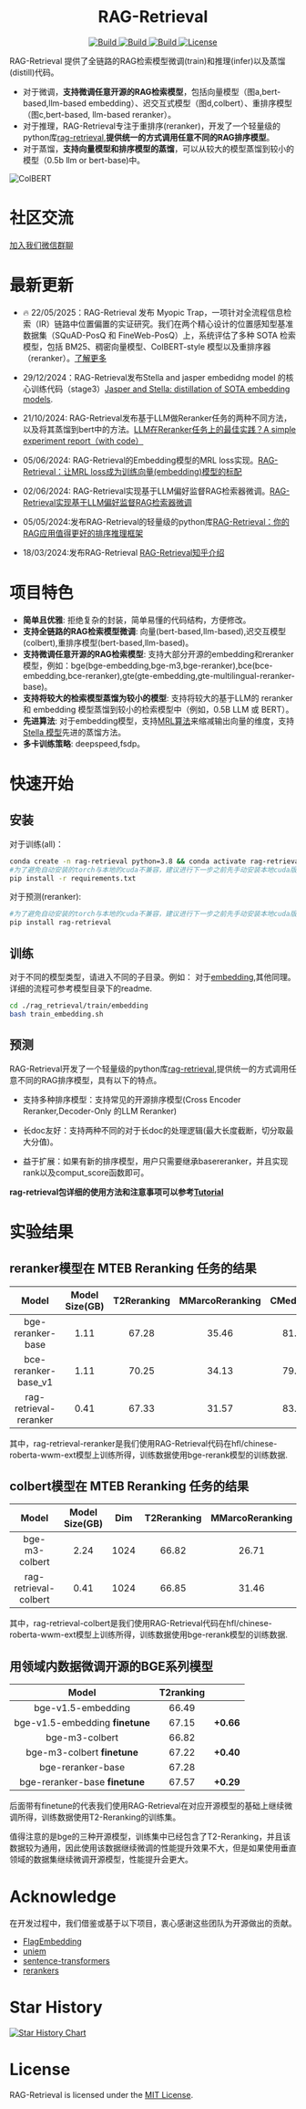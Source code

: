 <h1 align="center">RAG-Retrieval</h1>
<p align="center">
    <a href="https://pypi.org/project/rag-retrieval/#description">
            <img alt="Build" src="https://img.shields.io/pypi/v/rag-retrieval?color=brightgreen">
    </a>
    <a href="https://www.pepy.tech/projects/rag-retrieval">
            <img alt="Build" src="https://static.pepy.tech/personalized-badge/rag-retrieval?period=total&units=international_system&left_color=grey&right_color=brightgreen&left_text=downloads">
    </a>
    <a href="https://github.com/NLPJCL/RAG-Retrieval">
            <img alt="Build" src="https://img.shields.io/badge/Contribution-Welcome-blue">
    </a>
    <a href="https://github.com/NLPJCL/RAG-Retrieval/blob/master/LICENSE">
        <img alt="License" src="https://img.shields.io/badge/LICENSE-MIT-green">
    </a>
</p>

RAG-Retrieval 提供了全链路的RAG检索模型微调(train)和推理(infer)以及蒸馏(distill)代码。
- 对于微调，**支持微调任意开源的RAG检索模型**，包括向量模型（图a,bert-based,llm-based embedding）、迟交互式模型（图d,colbert）、重排序模型（图c,bert-based, llm-based reranker）。
- 对于推理，RAG-Retrieval专注于重排序(reranker)，开发了一个轻量级的python库[rag-retrieval](https://pypi.org/project/rag-retrieval/),**提供统一的方式调用任意不同的RAG排序模型**。
- 对于蒸馏，**支持向量模型和排序模型的蒸馏**，可以从较大的模型蒸馏到较小的模型（0.5b llm or bert-base)中。

![ColBERT](pictures/models.png)


# 社区交流

[加入我们微信群聊](https://www.notion.so/RAG-Retrieval-Roadmap-c817257e3e8a484b8850cac40a3fcf88)

# 最新更新

- 🔥 22/05/2025：RAG-Retrieval 发布 Myopic Trap，一项针对全流程信息检索（IR）链路中位置偏置的实证研究。我们在两个精心设计的位置感知型基准数据集（SQuAD-PosQ 和 FineWeb-PosQ）上，系统评估了多种 SOTA 检索模型，包括 BM25、稠密向量模型、ColBERT-style 模型以及重排序器（reranker）。[了解更多](./examples/MyopicTrap/)

- 29/12/2024：RAG-Retrieval发布Stella and jasper embedidng model 的核心训练代码（stage3）[Jasper and Stella: distillation of SOTA embedding models](https://arxiv.org/abs/2412.19048).

- 21/10/2024: RAG-Retrieval发布基于LLM做Reranker任务的两种不同方法，以及将其蒸馏到bert中的方法。[LLM在Reranker任务上的最佳实践？A simple experiment report（with code）](https://zhuanlan.zhihu.com/p/987727357)


- 05/06/2024: RAG-Retrieval的Embedding模型的MRL loss实现。[RAG-Retrieval：让MRL loss成为训练向量(embedding)模型的标配](https://zhuanlan.zhihu.com/p/701884479)

- 02/06/2024: RAG-Retrieval实现基于LLM偏好监督RAG检索器微调。[RAG-Retrieval实现基于LLM偏好监督RAG检索器微调](https://zhuanlan.zhihu.com/p/701215443)

- 05/05/2024:发布RAG-Retrieval的轻量级的python库[RAG-Retrieval：你的RAG应用值得更好的排序推理框架](https://zhuanlan.zhihu.com/p/692404995)

- 18/03/2024:发布RAG-Retrieval [RAG-Retrieval知乎介绍](https://zhuanlan.zhihu.com/p/683483778)


# 项目特色

- **简单且优雅**: 拒绝复杂的封装，简单易懂的代码结构，方便修改。
- **支持全链路的RAG检索模型微调**: 向量(bert-based,llm-based),迟交互模型(colbert),重排序模型(bert-based,llm-based)。
- **支持微调任意开源的RAG检索模型**: 支持大部分开源的embedding和reranker模型，例如：bge(bge-embedding,bge-m3,bge-reranker),bce(bce-embedding,bce-reranker),gte(gte-embedding,gte-multilingual-reranker-base)。
- **支持将较大的检索模型蒸馏为较小的模型**: 支持将较大的基于LLM的 reranker 和 embedding 模型蒸馏到较小的检索模型中（例如，0.5B LLM 或 BERT）。
- **先进算法**: 对于embedding模型，支持[MRL算法](https://arxiv.org/abs/2205.13147)来缩减输出向量的维度，支持[Stella 模型](https://arxiv.org/abs/2412.19048)先进的蒸馏方法。
- **多卡训练策略**: deepspeed,fsdp。

# 快速开始

## 安装
对于训练(all)：
```bash
conda create -n rag-retrieval python=3.8 && conda activate rag-retrieval
#为了避免自动安装的torch与本地的cuda不兼容，建议进行下一步之前先手动安装本地cuda版本兼容的torch。
pip install -r requirements.txt 
```
对于预测(reranker):
```bash
#为了避免自动安装的torch与本地的cuda不兼容，建议进行下一步之前先手动安装本地cuda版本兼容的torch。
pip install rag-retrieval
```

## 训练

对于不同的模型类型，请进入不同的子目录。例如：
对于[embedding](https://github.com/NLPJCL/RAG-Retrieval/tree/master/rag_retrieval/train/embedding),其他同理。详细的流程可参考模型目录下的readme.
```bash
cd ./rag_retrieval/train/embedding
bash train_embedding.sh
```

## 预测

RAG-Retrieval开发了一个轻量级的python库[rag-retrieval](https://pypi.org/project/rag-retrieval/),提供统一的方式调用任意不同的RAG排序模型，具有以下的特点。

- 支持多种排序模型：支持常见的开源排序模型(Cross Encoder Reranker,Decoder-Only 的LLM Reranker)

- 长doc友好：支持两种不同的对于长doc的处理逻辑(最大长度截断，切分取最大分值)。

- 益于扩展：如果有新的排序模型，用户只需要继承basereranker，并且实现rank以及comput_score函数即可。

**rag-retrieval包详细的使用方法和注意事项可以参考[Tutorial](https://github.com/NLPJCL/RAG-Retrieval/blob/master/examples/Reranker_Tutorial.md)**


# 实验结果


## reranker模型在 MTEB Reranking 任务的结果


|      **Model**       |  **Model Size(GB)**  |**T2Reranking** | **MMarcoReranking** | **CMedQAv1** | **CMedQAv2** | **Avg** |
|:-----------:|:----------:|:----------:|:-------------:|:--------------:|:---------------:| :---------------:|
|   bge-reranker-base   |  1.11 | 67.28    |      35.46     |      81.27      |       84.10      | 67.03
| bce-reranker-base_v1 |   1.11 |70.25    |      34.13     |      79.64      |       81.31      | 66.33
| rag-retrieval-reranker |  0.41 | 67.33    |      31.57     |      83.54     |       86.03     | 67.12

其中，rag-retrieval-reranker是我们使用RAG-Retrieval代码在hfl/chinese-roberta-wwm-ext模型上训练所得，训练数据使用bge-rerank模型的训练数据.

## colbert模型在 MTEB Reranking 任务的结果

|      **Model**  | **Model Size(GB)**  | **Dim**  | **T2Reranking** | **MMarcoReranking** | **CMedQAv1** | **CMedQAv2** | **Avg** |
|:-----------: |:----------:|:----------:|:----------:|:-------------:|:--------------:|:---------------:| :---------------:|
|   bge-m3-colbert   | 2.24 | 1024 | 66.82 | 26.71    |      75.88     |      76.83      |      61.56      
| rag-retrieval-colbert | 0.41 |  1024|  66.85    |      31.46     |      81.05     |       84.22     | 65.90

其中，rag-retrieval-colbert是我们使用RAG-Retrieval代码在hfl/chinese-roberta-wwm-ext模型上训练所得，训练数据使用bge-rerank模型的训练数据.


## 用领域内数据微调开源的BGE系列模型

|      **Model**  | **T2ranking**  | |
|:-----------: |:----------:|:----------:|
|   bge-v1.5-embedding   | 66.49|  | 
|   bge-v1.5-embedding **finetune**    | 67.15 | **+0.66** | 
|   bge-m3-colbert   | 66.82|  | 
|   bge-m3-colbert **finetune**    | 67.22 | **+0.40** | 
|   bge-reranker-base   | 67.28|  | 
|   bge-reranker-base  **finetune**    | 67.57 | **+0.29** | 

后面带有finetune的代表我们使用RAG-Retrieval在对应开源模型的基础上继续微调所得，训练数据使用T2-Reranking的训练集。

值得注意的是bge的三种开源模型，训练集中已经包含了T2-Reranking，并且该数据较为通用，因此使用该数据继续微调的性能提升效果不大，但是如果使用垂直领域的数据集继续微调开源模型，性能提升会更大。

# Acknowledge
在开发过程中，我们借鉴或基于以下项目，衷心感谢这些团队为开源做出的贡献。

- [FlagEmbedding](https://github.com/FlagOpen/FlagEmbedding)
- [uniem](https://github.com/wangyuxinwhy/uniem)
- [sentence-transformers](https://github.com/UKPLab/sentence-transformers)
- [rerankers](https://github.com/AnswerDotAI/rerankers)

# Star History

[![Star History Chart](https://api.star-history.com/svg?repos=NLPJCL/RAG-Retrieval&type=Date)](https://star-history.com/#NLPJCL/RAG-Retrieval&Date)

# License
RAG-Retrieval is licensed under the [MIT License](https://github.com/NLPJCL/RAG-Retrieval/blob/master/LICENSE). 

